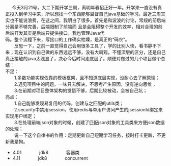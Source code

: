 &emsp;&ensp;今天3月21号，大二下期开学三周，离明年春招正好一年。开学来一直没有真正投入到学习中来，所以想找一个东西能够监督自己java基础的学习。最近三周其实也不能说浪费，在这之间，我明白了很多。首先是和波波的讨论，常规的前后端分离是不够完善，后端限制了前端而  且是会阻碍整个开发的效率，相对合理的前后端开发其实是后端只提供接口，我也管理Java代  
码。整个流程下来，写接口的工作确实枯燥，是真正的“码农”。  
&emsp;&emsp;反思一下，之前一直觉得自己会用很多工具了，学的比别人快，看书静不下来；现在认识到自己做的东西远远不够，没有大局观，不懂深层的区分，还是自己真正接触的java太浅显了，决心今后时间走底层了。顺便对做过的几个项目做个总结：  
不足：  
&emsp;&emsp;1.多数功能实现依靠的模板框架，且不知道底层实现，没耐心去了解原理；   
&emsp;&emsp;2.遇见项目中的问题，一味只去解决，不思考产生原因，没有逆向思维；  
&emsp;&emsp;3.在前期对项目整体架构的觉悟不够，后期比较被动，会被自己坑；  
亮点：  
&emsp;&emsp;1.自己能够发现易复用的代码，创建与之匹配的utils类；  
&emsp;&emsp;2.security中禁用session，使用redis与单用户访问产生的jsessionId绑定来实现用户绑定；  
&emsp;&emsp;3.在处理前端json对象的时候，创建了匹配json对象的工具类来方便json数据的处理；  
&emsp;&emsp;说一下这个自律书的作用：定期更新自己短期学习任务，按时打卡更新，不更新我是狗。  
* 4.01&emsp;&emsp;&emsp;&emsp;jdk8&emsp;&emsp;&emsp;&emsp;容器类
* 4.11&emsp;&emsp;&emsp;&emsp;jdk8&emsp;&emsp;&emsp;&emsp;concurrent
